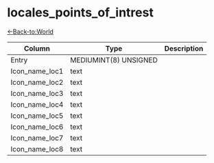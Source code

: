 # locales_points_of_intrest

[<-Back-to:World](database-world.md)

Column | Type | Description
--- | --- | ---
Entry | MEDIUMINT(8) UNSIGNED | 
Icon_name_loc1 | text | 
Icon_name_loc2 | text | 
Icon_name_loc3 | text | 
Icon_name_loc4 | text | 
Icon_name_loc5 | text | 
Icon_name_loc6 | text | 
Icon_name_loc7 | text | 
Icon_name_loc8 | text | 

